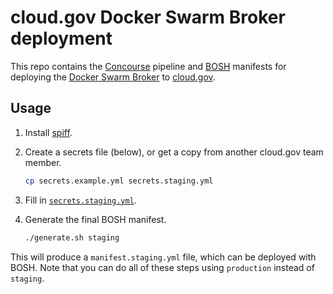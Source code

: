 # cloud.gov Docker Swarm Broker deployment

This repo contains the [Concourse](http://concourse.ci/) pipeline and [BOSH](https://bosh.io) manifests for deploying the [Docker Swarm Broker](https://github.com/cloudfoundry-community/docker-boshrelease) to [cloud.gov](https://cloud.gov/).

## Usage

1. Install [spiff](https://github.com/cloudfoundry-incubator/spiff).
1. Create a secrets file (below), or get a copy from another cloud.gov team member.

    ```bash
    cp secrets.example.yml secrets.staging.yml
    ```

1. Fill in [`secrets.staging.yml`](secrets.example.yml).
1. Generate the final BOSH manifest.

    ```bash
    ./generate.sh staging
    ```

This will produce a `manifest.staging.yml` file, which can be deployed with BOSH. Note that you can do all of these steps using `production` instead of `staging`.

